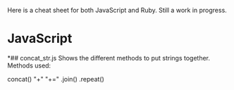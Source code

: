 Here is a cheat sheet for both JavaScript and Ruby. Still a work in progress.

# JavaScript

*## concat_str.js
Shows the different methods to put strings together.
Methods used:

concat()
"+"
"+="
.join()
.repeat()
